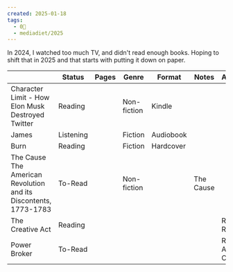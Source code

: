```yaml
---
created: 2025-01-18
tags:
  - 0🌲
  - mediadiet/2025
---
```

In 2024, I watched too much TV, and didn't read enough books. Hoping to shift that in 2025 and that starts with putting it down on paper. 


|                                                                  | Status    | Pages | Genre       | Format    | Notes     | Author         |
| ---------------------------------------------------------------- | --------- | ----- | ----------- | --------- | --------- | -------------- |
| Character Limit - How Elon Musk Destroyed Twitter                | Reading   |       | Non-fiction | Kindle    |           |                |
| James                                                            | Listening |       | Fiction     | Audiobook |           |                |
| Burn                                                             | Reading   |       | Fiction     | Hardcover |           |                |
| The Cause The American Revolution and its Discontents, 1773-1783 | To-Read   |       | Non-fiction |           | The Cause |                |
| The Creative Act                                                 | Reading   |       |             |           |           | Rick Rubin     |
| Power Broker                                                     | To-Read   |       |             |           |           | Robert A. Caro |

